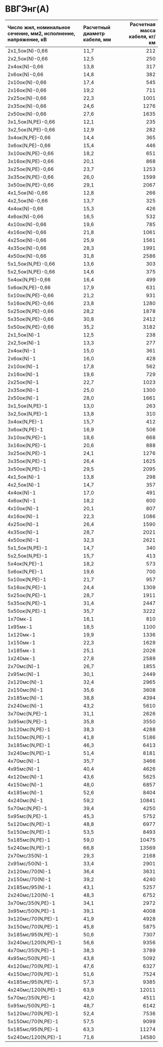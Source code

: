 # ВВГЭнг(А)

| Число жил, номинальное сечение, мм2, исполнение, напряжение, кВ   | Расчетный диаметр кабеля, мм   |   Расчетная масса кабеля, кг/км |
|:------------------------------------------------------------------|:-------------------------------|--------------------------------:|
| 2х1,5ок(N)-0,66                                                   | 11,7                           |                             212 |
| 2х2,5ок(N)-0,66                                                   | 12,5                           |                             250 |
| 2х4ок(N)-0,66                                                     | 13,8                           |                             317 |
| 2х6ок(N)-0,66                                                     | 14,8                           |                             382 |
| 2х10ок(N)-0,66                                                    | 17,4                           |                             545 |
| 2х16ок(N)-0,66                                                    | 19,2                           |                             711 |
| 2х25ок(N)-0,66                                                    | 22,3                           |                            1001 |
| 2х35ок(N)-0,66                                                    | 24,6                           |                            1276 |
| 2х50ок(N)-0,66                                                    | 27,6                           |                            1635 |
| 3х1,5ок(N,PE)-0,66                                                | 12,1                           |                             235 |
| 3х2,5ок(N,PE)-0,66                                                | 12,9                           |                             282 |
| 3х4ок(N,PE)-0,66                                                  | 14,4                           |                             365 |
| 3х6ок(N,PE)-0,66                                                  | 15,4                           |                             446 |
| 3х10ок(N,PE)-0,66                                                 | 18,2                           |                             651 |
| 3х16ок(N,PE)-0,66                                                 | 20,1                           |                             868 |
| 3х25ок(N,PE)-0,66                                                 | 23,7                           |                            1253 |
| 3х35ок(N,PE)-0,66                                                 | 26,0                           |                            1599 |
| 3х50ок(N,PE)-0,66                                                 | 29,1                           |                            2067 |
| 4х1,5ок(N)-0,66                                                   | 12,8                           |                             266 |
| 4х2,5ок(N)-0,66                                                   | 13,7                           |                             325 |
| 4х4ок(N)-0,66                                                     | 15,3                           |                             426 |
| 4х6ок(N)-0,66                                                     | 16,5                           |                             532 |
| 4х10ок(N)-0,66                                                    | 19,6                           |                             785 |
| 4х16ок(N)-0,66                                                    | 21,8                           |                            1061 |
| 4х25ок(N)-0,66                                                    | 25,9                           |                            1561 |
| 4х35ок(N)-0,66                                                    | 28,3                           |                            1991 |
| 4х50ок(N)-0,66                                                    | 31,8                           |                            2586 |
| 5х1,5ок(N,PE)-0,66                                                | 13,6                           |                             303 |
| 5х2,5ок(N,PE)-0,66                                                | 14,6                           |                             375 |
| 5х4ок(N,PE)-0,66                                                  | 16,4                           |                             499 |
| 5х6ок(N,PE)-0,66                                                  | 17,9                           |                             631 |
| 5х10ок(N,PE)-0,66                                                 | 21,2                           |                             931 |
| 5х16ок(N,PE)-0,66                                                 | 23,8                           |                            1280 |
| 5х25ок(N,PE)-0,66                                                 | 28,2                           |                            1878 |
| 5х35ок(N,PE)-0,66                                                 | 30,8                           |                            2412 |
| 5х50ок(N,PE)-0,66                                                 | 35,2                           |                            3182 |
| 2х1,5ок(N)-1                                                      | 12,5                           |                             238 |
| 2х2,5ок(N)-1                                                      | 13,3                           |                             277 |
| 2х4ок(N)-1                                                        | 15,0                           |                             361 |
| 2х6ок(N)-1                                                        | 16,0                           |                             428 |
| 2х10ок(N)-1                                                       | 17,8                           |                             562 |
| 2х16ок(N)-1                                                       | 19,6                           |                             729 |
| 2х25ок(N)-1                                                       | 22,7                           |                            1023 |
| 2х35ок(N)-1                                                       | 25,0                           |                            1300 |
| 2х50ок(N)-1                                                       | 28,0                           |                            1661 |
| 3х1,5ок(N,PE)-1                                                   | 13,0                           |                             263 |
| 3х2,5ок(N,PE)-1                                                   | 13,8                           |                             310 |
| 3х4ок(N,PE)-1                                                     | 15,7                           |                             412 |
| 3х6ок(N,PE)-1                                                     | 16,9                           |                             506 |
| 3х10ок(N,PE)-1                                                    | 18,6                           |                             668 |
| 3х16ок(N,PE)-1                                                    | 20,6                           |                             888 |
| 3х25ок(N,PE)-1                                                    | 24,1                           |                            1276 |
| 3х35ок(N,PE)-1                                                    | 26,4                           |                            1625 |
| 3х50ок(N,PE)-1                                                    | 29,5                           |                            2095 |
| 4х1,5ок(N)-1                                                      | 13,8                           |                             298 |
| 4х2,5ок(N)-1                                                      | 14,7                           |                             357 |
| 4х4ок(N)-1                                                        | 17,0                           |                             491 |
| 4х6ок(N)-1                                                        | 18,2                           |                             600 |
| 4х10ок(N)-1                                                       | 20,1                           |                             807 |
| 4х16ок(N)-1                                                       | 22,3                           |                            1086 |
| 4х25ок(N)-1                                                       | 26,4                           |                            1590 |
| 4х35ок(N)-1                                                       | 28,7                           |                            2021 |
| 4х50ок(N)-1                                                       | 32,3                           |                            2621 |
| 5х1,5ок(N,PE)-1                                                   | 14,7                           |                             340 |
| 5х2,5ок(N,PE)-1                                                   | 15,7                           |                             413 |
| 5х4ок(N,PE)-1                                                     | 18,2                           |                             573 |
| 5х6ок(N,PE)-1                                                     | 19,6                           |                             700 |
| 5х10ок(N,PE)-1                                                    | 21,7                           |                             957 |
| 5х16ок(N,PE)-1                                                    | 24,4                           |                            1309 |
| 5х25ок(N,PE)-1                                                    | 28,7                           |                            1911 |
| 5х35ок(N,PE)-1                                                    | 31,4                           |                            2447 |
| 5х50ок(N,PE)-1                                                    | 35,7                           |                            3222 |
| 1х70мк-1                                                          | 16,1                           |                             810 |
| 1х95мк-1                                                          | 18,5                           |                            1100 |
| 1х120мк-1                                                         | 19,9                           |                            1336 |
| 1х150мк-1                                                         | 22,3                           |                            1629 |
| 1х185мк-1                                                         | 25,1                           |                            2026 |
| 1х240мк-1                                                         | 27,8                           |                            2589 |
| 2х70мс(N)-1                                                       | 26,7                           |                            1855 |
| 2х95мс(N)-1                                                       | 30,1                           |                            2449 |
| 2х120мс(N)-1                                                      | 32,4                           |                            2965 |
| 2х150мс(N)-1                                                      | 35,6                           |                            3608 |
| 2х185мс(N)-1                                                      | 38,8                           |                            4394 |
| 2х240мс(N)-1                                                      | 43,2                           |                            5610 |
| 3х70мс(N,PE)-1                                                    | 31,1                           |                            2626 |
| 3х95мс(N,PE)-1                                                    | 35,8                           |                            3550 |
| 3х120мс(N,PE)-1                                                   | 38,3                           |                            4288 |
| 3х150мс(N,PE)-1                                                   | 41,8                           |                            5186 |
| 3х185мс(N,PE)-1                                                   | 46,3                           |                            6413 |
| 3х240мс(N,PE)-1                                                   | 51,4                           |                            8181 |
| 4х70мс(N)-1                                                       | 35,7                           |                            3466 |
| 4х95мс(N)-1                                                       | 40,4                           |                            4626 |
| 4х120мс(N)-1                                                      | 43,6                           |                            5625 |
| 4х150мс(N)-1                                                      | 48,0                           |                            6857 |
| 4х185мс(N)-1                                                      | 52,6                           |                            8404 |
| 4х240мс(N)-1                                                      | 59,2                           |                           10841 |
| 5х70мс(N,PE)-1                                                    | 39,4                           |                            4250 |
| 5х95мс(N,PE)-1                                                    | 45,3                           |                            5752 |
| 5х120мс(N,PE)-1                                                   | 48,8                           |                            6977 |
| 5х150мс(N,PE)-1                                                   | 53,5                           |                            8493 |
| 5х185мс(N,PE)-1                                                   | 59,0                           |                           10475 |
| 5х240мс(N,PE)-1                                                   | 66,8                           |                           13569 |
| 2х70мс/35(N)-1                                                    | 29,3                           |                            2168 |
| 2х95мс/50(N)-1                                                    | 33,4                           |                            2901 |
| 2х120мс/70(N)-1                                                   | 36,4                           |                            3631 |
| 2х150мс/70(N)-1                                                   | 39,2                           |                            4240 |
| 2х185мс/95(N)-1                                                   | 43,1                           |                            5257 |
| 2х240мс/120(N)-1                                                  | 48,3                           |                            6752 |
| 3х70мс/35(N,PE)-1                                                 | 34,1                           |                            2972 |
| 3х95мс/50(N,PE)-1                                                 | 39,1                           |                            4008 |
| 3х120мс/70(N,PE)-1                                                | 41,9                           |                            4928 |
| 3х150мс/70(N,PE)-1                                                | 45,8                           |                            5875 |
| 3х185мс/95(N,PE)-1                                                | 50,6                           |                            7307 |
| 3х240мс/120(N,PE)-1                                               | 56,6                           |                            9356 |
| 4х70мс/35(N,PE)-1                                                 | 38,3                           |                            3789 |
| 4х95мс/50(N,PE)-1                                                 | 43,8                           |                            5092 |
| 4х120мс/70(N,PE)-1                                                | 47,6                           |                            6327 |
| 4х150мс/70(N,PE)-1                                                | 51,6                           |                            7524 |
| 4х185мс/95(N,PE)-1                                                | 57,3                           |                            9385 |
| 4х240мс/120(N,PE)-1                                               | 63,9                           |                           12011 |
| 5х70мс/35(N,PE)-1                                                 | 42,0                           |                            4511 |
| 5х95мс/50(N,PE)-1                                                 | 48,7                           |                            6142 |
| 5х120мс/70(N,PE)-1                                                | 52,4                           |                            7536 |
| 5х150мс/70(N,PE)-1                                                | 57,5                           |                            9099 |
| 5х185мс/95(N,PE)-1                                                | 63,3                           |                           11274 |
| 5х240мс/120(N,PE)-1                                               | 71,6                           |                           14580 |